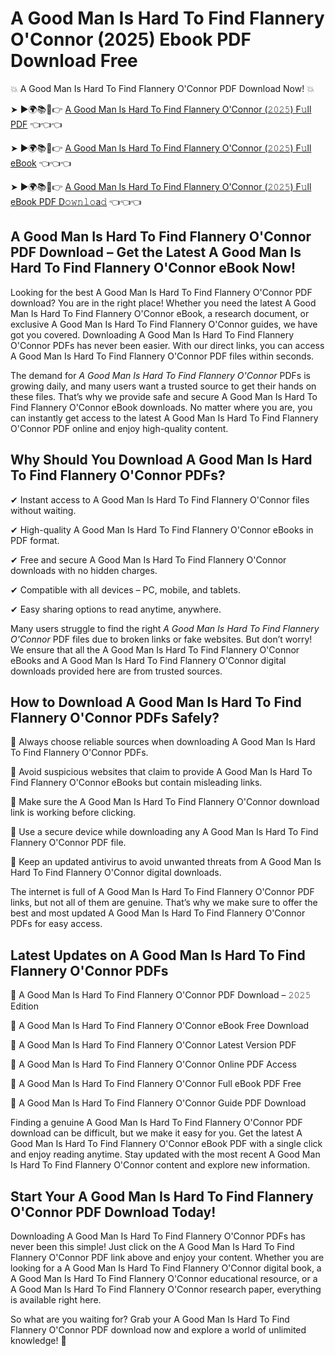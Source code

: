 # A Good Man Is Hard To Find Flannery O'Connor (2025) Ebook PDF Download Free

💥 A Good Man Is Hard To Find Flannery O'Connor PDF Download Now! 💥

➤ ►🌍📚📱👉 [A Good Man Is Hard To Find Flannery O'Connor (𝟸𝟶𝟸𝟻) F𝚞ll PDF](https://getpdf.xyz/a-good-man-is-hard-to-find-flannery-oconnor) 👈👈👈


➤ ►🌍📚📱👉 [A Good Man Is Hard To Find Flannery O'Connor (𝟸𝟶𝟸𝟻) F𝚞ll eBook](https://getpdf.xyz/a-good-man-is-hard-to-find-flannery-oconnor) 👈👈👈


➤ ►🌍📚📱👉 [A Good Man Is Hard To Find Flannery O'Connor (𝟸𝟶𝟸𝟻) F𝚞ll eBook PDF D𝚘𝚠𝚗𝚕𝚘a𝚍](https://getpdf.xyz/a-good-man-is-hard-to-find-flannery-oconnor) 👈👈👈


## A Good Man Is Hard To Find Flannery O'Connor PDF Download – Get the Latest A Good Man Is Hard To Find Flannery O'Connor eBook Now!

Looking for the best A Good Man Is Hard To Find Flannery O'Connor PDF download? You are in the right place! Whether you need the latest A Good Man Is Hard To Find Flannery O'Connor eBook, a research document, or exclusive A Good Man Is Hard To Find Flannery O'Connor guides, we have got you covered. Downloading A Good Man Is Hard To Find Flannery O'Connor PDFs has never been easier. With our direct links, you can access A Good Man Is Hard To Find Flannery O'Connor PDF files within seconds.

The demand for *A Good Man Is Hard To Find Flannery O'Connor* PDFs is growing daily, and many users want a trusted source to get their hands on these files. That’s why we provide safe and secure A Good Man Is Hard To Find Flannery O'Connor eBook downloads. No matter where you are, you can instantly get access to the latest A Good Man Is Hard To Find Flannery O'Connor PDF online and enjoy high-quality content.

## Why Should You Download A Good Man Is Hard To Find Flannery O'Connor PDFs?

✔ Instant access to A Good Man Is Hard To Find Flannery O'Connor files without waiting.

✔ High-quality A Good Man Is Hard To Find Flannery O'Connor eBooks in PDF format.

✔ Free and secure A Good Man Is Hard To Find Flannery O'Connor downloads with no hidden charges.

✔ Compatible with all devices – PC, mobile, and tablets.

✔ Easy sharing options to read anytime, anywhere.

Many users struggle to find the right *A Good Man Is Hard To Find Flannery O'Connor* PDF files due to broken links or fake websites. But don’t worry! We ensure that all the A Good Man Is Hard To Find Flannery O'Connor eBooks and A Good Man Is Hard To Find Flannery O'Connor digital downloads provided here are from trusted sources.

## How to Download A Good Man Is Hard To Find Flannery O'Connor PDFs Safely?

📌 Always choose reliable sources when downloading A Good Man Is Hard To Find Flannery O'Connor PDFs.

📌 Avoid suspicious websites that claim to provide A Good Man Is Hard To Find Flannery O'Connor eBooks but contain misleading links.

📌 Make sure the A Good Man Is Hard To Find Flannery O'Connor download link is working before clicking.

📌 Use a secure device while downloading any A Good Man Is Hard To Find Flannery O'Connor PDF file.

📌 Keep an updated antivirus to avoid unwanted threats from A Good Man Is Hard To Find Flannery O'Connor digital downloads.

The internet is full of A Good Man Is Hard To Find Flannery O'Connor PDF links, but not all of them are genuine. That’s why we make sure to offer the best and most updated A Good Man Is Hard To Find Flannery O'Connor PDFs for easy access.

## Latest Updates on A Good Man Is Hard To Find Flannery O'Connor PDFs

🔹 A Good Man Is Hard To Find Flannery O'Connor PDF Download – 𝟸𝟶𝟸𝟻 Edition

🔹 A Good Man Is Hard To Find Flannery O'Connor eBook Free Download

🔹 A Good Man Is Hard To Find Flannery O'Connor Latest Version PDF

🔹 A Good Man Is Hard To Find Flannery O'Connor Online PDF Access

🔹 A Good Man Is Hard To Find Flannery O'Connor Full eBook PDF Free

🔹 A Good Man Is Hard To Find Flannery O'Connor Guide PDF Download

Finding a genuine A Good Man Is Hard To Find Flannery O'Connor PDF download can be difficult, but we make it easy for you. Get the latest A Good Man Is Hard To Find Flannery O'Connor eBook PDF with a single click and enjoy reading anytime. Stay updated with the most recent A Good Man Is Hard To Find Flannery O'Connor content and explore new information.

## Start Your A Good Man Is Hard To Find Flannery O'Connor PDF Download Today!

Downloading A Good Man Is Hard To Find Flannery O'Connor PDFs has never been this simple! Just click on the A Good Man Is Hard To Find Flannery O'Connor PDF link above and enjoy your content. Whether you are looking for a A Good Man Is Hard To Find Flannery O'Connor digital book, a A Good Man Is Hard To Find Flannery O'Connor educational resource, or a A Good Man Is Hard To Find Flannery O'Connor research paper, everything is available right here.

So what are you waiting for? Grab your A Good Man Is Hard To Find Flannery O'Connor PDF download now and explore a world of unlimited knowledge! 🚀